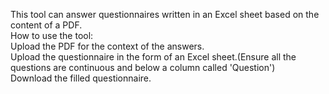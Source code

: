 This tool can answer questionnaires written in an Excel sheet based on the content of a PDF.
<br>
How to use the tool:
<br>
Upload the PDF for the context of the answers.
<br>
Upload the questionnaire in the form of an Excel sheet.(Ensure all the questions are continuous and below a column called 'Question')
<br>
Download the filled questionnaire.
<br>
